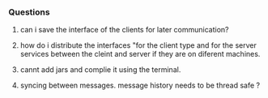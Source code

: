 

### Questions
1. can i save the interface of the clients for later communication?
2. how do i distribute the interfaces "for the client type and for the server services
between the cleint and server if they are on diferent machines.
3. cannt add jars and complie it using the terminal.

4. syncing between messages. message history needs to be thread safe ? 